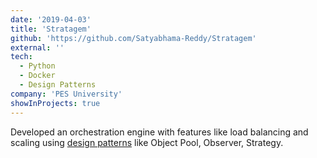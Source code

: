 ```yaml
---
date: '2019-04-03'
title: 'Stratagem'
github: 'https://github.com/Satyabhama-Reddy/Stratagem'
external: ''
tech:
  - Python
  - Docker
  - Design Patterns
company: 'PES University'
showInProjects: true
---
```


Developed an orchestration engine with features like load balancing and scaling using [design patterns](https://sourcemaking.com/design_patterns) like Object Pool, Observer, Strategy.